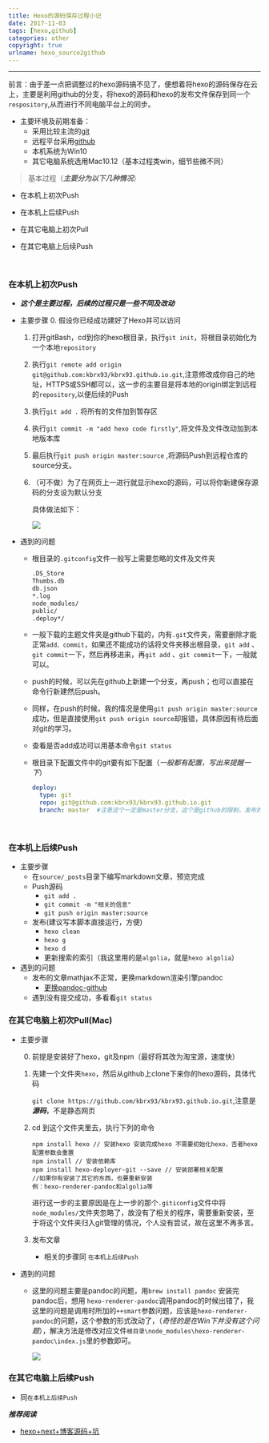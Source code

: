 ```yaml
---
title: Hexo的源码保存过程小记
date: 2017-11-03
tags: [hexo,github]
categories: other
copyright: true
urlname: hexo_source2github
---
```

***

前言：由于差一点把调整过的hexo源码搞不见了，便想着将hexo的源码保存在云上，主要是利用github的分支，将hexo的源码和hexo的发布文件保存到同一个`respository`,从而进行不同电脑平台上的同步。

<!--more-->

-   主要环境及前期准备：
    -   采用比较主流的[git](https://git-scm.com/)
    -   远程平台采用[github](https://www.github.com)
    -   本机系统为Win10
    -   其它电脑系统选用Mac10.12（基本过程类win，细节些微不同）

>   基本过程（***主要分为以下几种情况***）

*   在本机上初次Push

*   在本机上后续Push

*   在其它电脑上初次Pull

*   在其它电脑上后续Push

    ​

### 在本机上初次Push

-   ***这个是主要过程，后续的过程只是一些不同及改动***
-   主要步骤
    0.  假设你已经成功建好了Hexo并可以访问

    1.  打开gitBash，cd到你的hexo根目录，执行`git init`，将根目录初始化为一个本地`repository`

    2.  执行`git remote add origin git@github.com:kbrx93/kbrx93.github.io.git`,注意修改成你自己的地址，HTTPS或SSH都可以，这一步的主要目是将本地的origin绑定到远程的`repository`,以便后续的Push

    3.  执行`git add .` 将所有的文件加到暂存区

    4.  执行`git commit -m "add hexo code firstly"`,将文件及文件改动加到本地版本库

    5.  最后执行`git push origin master:source` ,将源码Push到远程仓库的source分支。

    6.  （可不做）为了在网页上一进行就显示hexo的源码，可以将你新建保存源码的分支设为默认分支

        具体做法如下：

        ![](http://ov4ti3bs0.bkt.clouddn.com/2017-12-28-124121.gif)
-   遇到的问题
    -   根目录的`.gitconfig`文件一般写上需要忽略的文件及文件夹

        ```txt
        .DS_Store      
        Thumbs.db      
        db.json      
        *.log      
        node_modules/      
        public/      
        .deploy*/
        ```

    -   一般下载的主题文件夹是github下载的，内有`.git`文件夹，需要删除才能正常`add、commit`，如果还不能成功的话将文件夹移出根目录，`git add` 、`git commit`一下，然后再移进来，再`git add` 、`git commit`一下，一般就可以。

    -   push的时候，可以先在github上新建一个分支，再push；也可以直接在命令行新建然后push。

    -   同样，在push的时候，我的情况是使用`git push origin master:source`成功，但是直接使用`git push origin source`却报错，具体原因有待后面对git的学习。

    -   查看是否add成功可以用基本命令`git status`

    -   根目录下配置文件中的git要有如下配置（*一般都有配置，写出来提醒一下*）

        ```yaml
        deploy:
          type: git
          repo: git@github.com:kbrx93/kbrx93.github.io.git
          branch: master  #注意这个一定是master分支，这个是github的限制，发布的网页一定要在这个分支

        ```

        ​



### 在本机上后续Push

-   主要步骤
    -   在`source/_posts`目录下编写markdown文章，预览完成
    -   Push源码
        -   `git add .`
        -   `git commit -m "相关的信息"`
        -   `git push origin master:source`
    -   发布(建议写本脚本直接运行，方便)
        -   `hexo clean`
        -   `hexo g`
        -   `hexo d`
        -   更新搜索的索引（我这里用的是`algolia`，就是`hexo algolia`）
-   遇到的问题
    -   发布的文章mathjax不正常，更换markdown渲染引擎pandoc
        -   [更换pandoc-github](https://github.com/wzpan/hexo-renderer-pandoc)
    -   遇到没有提交成功，多看看`git status`



### 在其它电脑上初次Pull(Mac)

-   主要步骤

    0.  前提是安装好了hexo，git及npm（最好将其改为淘宝源，速度快）


    1.  先建一个文件夹`hexo`，然后从github上clone下来你的hexo源码，具体代码

        `git clone https://github.com/kbrx93/kbrx93.github.io.git`,注意是***源码***，不是静态网页

    2.  cd 到这个文件夹里去，执行下列的命令

        ```
        npm install hexo // 安装hexo 安装完成hexo 不需要初始化hexo，否者hexo 配置参数会重置
        npm install // 安装依赖库
        npm install hexo-deployer-git --save // 安装部署相关配置
        //如果你有安装了其它的东西，也要重新安装
        例：hexo-renderer-pandoc和algolia等
        ```
    
        进行这一步的主要原因是在上一步的那个`.giticonfig`文件中将`node_modules/`文件夹忽略了，故没有了相关的程序，需要重新安装，至于将这个文件夹归入git管理的情况，个人没有尝试，故在这里不再多言。
    
    3.  发布文章
    
        *   相关的步骤同 `在本机上后续Push`

-   遇到的问题

    -   这里的问题主要是pandoc的问题，用`brew install pandoc` 安装完pandoc后，想用 `hexo-renderer-pandoc`调用pandoc的时候出错了，我这里的问题是调用时所加的`++smart`参数问题，应该是`hexo-renderer-pandoc`的问题，这个参数的形式改动了，（*奇怪的是在Win下并没有这个问题*），解决方法是修改对应文件`根目录\node_modules\hexo-renderer-pandoc\index.js`里的参数即可。

        ![](http://ov4ti3bs0.bkt.clouddn.com/2017-12-28-124133.jpg)



### 在其它电脑上后续Push

-   同`在本机上后续Push`




 ***推荐阅读***

*   [hexo+next+博客源码+坑](http://www.jianshu.com/p/55f11d8973f0)